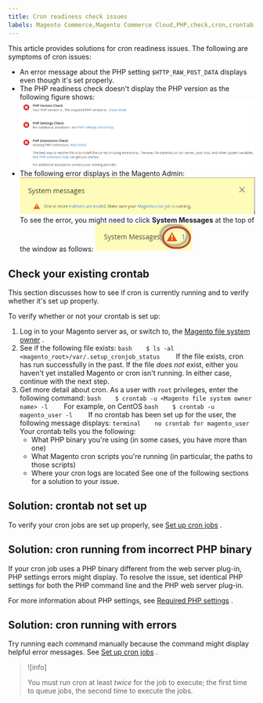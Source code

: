 ```yaml
---
title: Cron readiness check issues
labels: Magento Commerce,Magento Commerce Cloud,PHP,check,cron,crontab,how to,readiness
---
```


This article provides solutions for cron readiness issues. The following are symptoms of cron issues:

* An error message about the PHP setting `$HTTP_RAW_POST_DATA` displays even though it's set properly.
* The PHP readiness check doesn't display the PHP version as the following figure shows:    ![upgr-tshoot-no-cron.png](assets/upgr-tshoot-no-cron.png)    
* The following error displays in the Magento Admin:    ![compman-cron-not-running.png](assets/compman-cron-not-running.png)    To see the error, you might need to click **System Messages** at the top of the window as follows:    ![compman_sys-messages.png](assets/compman_sys-messages.png)    

 
<h2 id="check-your-existing-crontab">Check your existing crontab</h2>

This section discusses how to see if cron is currently running and to verify whether it's set up properly.

To verify whether or not your crontab is set up:

1. Log in to your Magento server as, or switch to, the [Magento file system owner](https://devdocs.magento.com/guides/v2.3/install-gde/prereq/file-sys-perms-over.html) .
1. See if the following file exists:    ```bash    $ ls -al <magento_root>/var/.setup_cronjob_status    ```    If the file exists, cron has run successfully in the past. If the file *does not* exist, either you haven't yet installed Magento or cron isn't running. In either case, continue with the next step.    
1. Get more detail about cron.    As a user with `root` privileges, enter the following command:    ```bash    $ crontab -u <Magento file system owner name> -l    ```    For example, on CentOS    ```bash    $ crontab -u magento_user -l    ```    If no crontab has been set up for the user, the following message displays:    ```terminal    no crontab for magento_user    ```    Your crontab tells you the following:    
    * What PHP binary you're using (in some cases, you have more than one)
    * What Magento cron scripts you're running (in particular, the paths to those scripts)
    * Where your cron logs are located
See one of the following sections for a solution to your issue.    

<h2 id="solution-crontab-not-set-up">Solution: crontab not set up</h2>

To verify your cron jobs are set up properly, see [Set up cron jobs](https://devdocs.magento.com/guides/v2.3/install-gde/install/post-install-config.html#post-install-cron) .

<h2 id="solution-cron-running-from-incorrect-php-binary">Solution: cron running from incorrect PHP binary</h2>

If your cron job uses a PHP binary different from the web server plug-in, PHP settings errors might display. To resolve the issue, set identical PHP settings for both the PHP command line and the PHP web server plug-in.

For more information about PHP settings, see [Required PHP settings](https://devdocs.magento.com/guides/v2.3/install-gde/prereq/php-settings.html) .

<h2 id="solution-cron-running-with-errors">Solution: cron running with errors</h2>

Try running each command manually because the command might display helpful error messages. See [Set up cron jobs](https://devdocs.magento.com/guides/v2.3/install-gde/install/post-install-config.html#post-install-cron) .

>![info]
>
>You must run cron at least *twice* for the job to execute; the first time to queue jobs, the second time to execute the jobs.